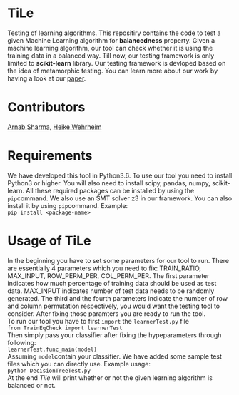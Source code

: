 # TiLe
Testing of learning algorithms.
This repositiry contains the code to test a given Machine Learning algorithm for **balancedness** property. Given a machine learning algorithm, our tool can check whether it is using the training data in a balanced way.
Till now, our testing framework is only limited to __scikit-learn__ library. Our testing framework is devloped based on the idea of metamorphic testing. You can learn more about our work by having a look at our [paper](https://ieeexplore.ieee.org/abstract/document/8730187). 

# Contributors
[Arnab Sharma](https://en.cs.uni-paderborn.de/sms/team/people/arnab-sharma), [Heike Wehrheim](https://en.cs.uni-paderborn.de/sms/team/people/heike-wehrheim)

# Requirements
We have developed this tool in Python3.6. To use our tool you need to install Python3 or higher. You will also need to install scipy, pandas, numpy, scikit-learn. All these required packages can be installed by using the `pip`command. We also use an SMT solver z3 in our framework. You can also install it by using `pip`command.
Example:<br>
```pip install <package-name>```

# Usage of TiLe
In the beginning you have to set some parameters for our tool to run. There are essentially 4 parameters which you need to fix: TRAIN_RATIO, MAX_INPUT, ROW_PERM_PER, COL_PERM_PER.
The first parameter indicates how much percentage of training data should be used as test data. MAX_INPUT indicates number of test data needs to be randomly generated. The third and the fourth parameters indicate the number of row and column permutation respectively, you would want the testing tool to consider. After fixing those paramters you are ready to run the tool.<br>
To run our tool you have to first `import` the `learnerTest.py` file <br> 
```from TrainEqCheck import learnerTest``` <br>
Then simply pass your classifier after fixing the hypeparameters through following: <br>
```learnerTest.func_main(model)``` <br>
Assuming `model`contain your classifier. We have added some sample test files which you can directly use. Example usage:<br>
```python DecisionTreeTest.py```<br>
At the end *Tile* will print whether or not the given learning algorithm is balanced or not.

